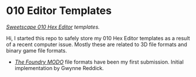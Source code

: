 # **010 Editor Templates**
*[Sweetscape 010 Hex Editor](https://www.sweetscape.com/) templates.*


Hi, I started this repo to safely store my 010 Hex Editor templates as a result of a recent computer issue. Mostly these are related to 3D file formats and binary game file formats.

* *[The Foundry MODO](https://www.foundry.com/products/modo)* file formats have been my first submission. Initial implementation by Gwynne Reddick.